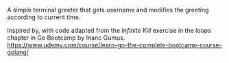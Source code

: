 A simple terminal greeter that gets username and modifies the greeting according to current time.

Inspired by, with code adapted from the *Infinite Kill* exercise in the loops chapter in Go Bootcamp by Inanc Gumus. https://www.udemy.com/course/learn-go-the-complete-bootcamp-course-golang/
